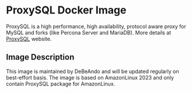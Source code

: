 # ProxySQL Docker Image

ProxySQL is a high performance, high availability, protocol aware proxy for MySQL and forks (like Percona Server and MariaDB). More details at [ProxySQL](http://www.proxysql.com) website.

## Image Description ##

This image is maintained by DeBeAndo and will be updated regularly on best-effort basis. The image is based on AmazonLinux 2023 and only contain ProxySQL package for AmazonLinux.
